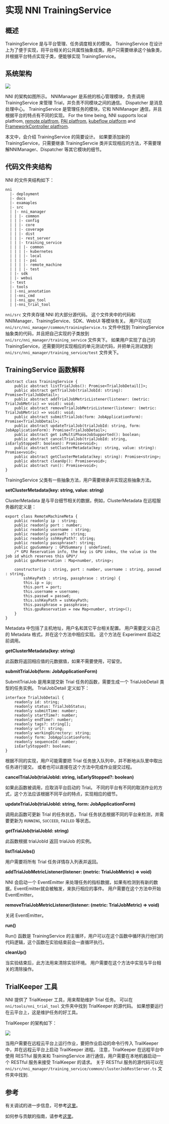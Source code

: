 # **实现 NNI TrainingService**

## 概述

TrainingService 是与平台管理、任务调度相关的模块。 TrainingService 在设计上为了便于实现，将平台相关的公共属性抽象成类。用户只需要继承这个抽象类，并根据平台特点实现子类，便能够实现 TrainingService。

## 系统架构

![](../img/NNIDesign.jpg)

NNI 的架构如图所示。 NNIManager 是系统的核心管理模块，负责调用 TrainingService 来管理 Trial，并负责不同模块之间的通信。 Dispatcher 是消息处理中心。 TrainingService 是管理任务的模块，它和 NNIManager 通信，并且根据平台的特点有不同的实现。 For the time being, NNI supports local platfrom, [remote platfrom](RemoteMachineMode.md), [PAI platfrom](PaiMode.md), [kubeflow platform](KubeflowMode.md) and [FrameworkController platfrom](FrameworkControllerMode.md).

本文中，会介绍 TrainingService 的简要设计。 如果要添加新的 TrainingService，只需要继承 TrainingServcie 类并实现相应的方法，不需要理解NNIManager、Dispatcher 等其它模块的细节。

## 代码文件夹结构

NNI 的文件夹结构如下：

    nni
      |- deployment
      |- docs
      |- examaples
      |- src
      | |- nni_manager
      | | |- common
      | | |- config
      | | |- core
      | | |- coverage
      | | |- dist
      | | |- rest_server
      | | |- training_service
      | | | |- common
      | | | |- kubernetes
      | | | |- local
      | | | |- pai
      | | | |- remote_machine
      | | | |- test
      | |- sdk
      | |- webui
      |- test
      |- tools
      | |-nni_annotation
      | |-nni_cmd
      | |-nni_gpu_tool
      | |-nni_trial_tool
    

`nni/src` 文件夹存储 NNI 的大部分源代码。 这个文件夹中的代码和 NNIManager、TrainingService、SDK、WebUI 等模块有关。 用户可以在 `nni/src/nni_manager/common/trainingService.ts` 文件中找到 TrainingService 抽象类的代码，并且把自己实现的子类放到 `nni/src/nni_manager/training_service` 文件夹下。 如果用户实现了自己的 TrainingService，还需要同时实现相应的单元测试代码，并把单元测试放到 `nni/src/nni_manager/training_service/test` 文件夹下。

## TrainingService 函数解释

    abstract class TrainingService {
        public abstract listTrialJobs(): Promise<TrialJobDetail[]>;
        public abstract getTrialJob(trialJobId: string): Promise<TrialJobDetail>;
        public abstract addTrialJobMetricListener(listener: (metric: TrialJobMetric) => void): void;
        public abstract removeTrialJobMetricListener(listener: (metric: TrialJobMetric) => void): void;
        public abstract submitTrialJob(form: JobApplicationForm): Promise<TrialJobDetail>;
        public abstract updateTrialJob(trialJobId: string, form: JobApplicationForm): Promise<TrialJobDetail>;
        public abstract get isMultiPhaseJobSupported(): boolean;
        public abstract cancelTrialJob(trialJobId: string, isEarlyStopped?: boolean): Promise<void>;
        public abstract setClusterMetadata(key: string, value: string): Promise<void>;
        public abstract getClusterMetadata(key: string): Promise<string>;
        public abstract cleanUp(): Promise<void>;
        public abstract run(): Promise<void>;
    }
    

TrainingService 父类有一些抽象方法，用户需要继承并实现这些抽象方法。

**setClusterMetadata(key: string, value: string)**

ClusterMetadata 是与平台细节相关的数据，例如，ClusterMetadata 在远程服务器的定义是：

    export class RemoteMachineMeta {
        public readonly ip : string;
        public readonly port : number;
        public readonly username : string;
        public readonly passwd?: string;
        public readonly sshKeyPath?: string;
        public readonly passphrase?: string;
        public gpuSummary : GPUSummary | undefined;
        /* GPU Reservation info, the key is GPU index, the value is the job id which reserves this GPU*/
        public gpuReservation : Map<number, string>;
    
        constructor(ip : string, port : number, username : string, passwd : string,
            sshKeyPath : string, passphrase : string) {
            this.ip = ip;
            this.port = port;
            this.username = username;
            this.passwd = passwd;
            this.sshKeyPath = sshKeyPath;
            this.passphrase = passphrase;
            this.gpuReservation = new Map<number, string>();
        }
    }
    

Metadata 中包括了主机地址，用户名和其它平台相关配置。 用户需要定义自己的 Metadata 格式，并在这个方法中相应实现。 这个方法在 Experiment 启动之前调用。

**getClusterMetadata(key: string)**

此函数将返回相应值的元数据值，如果不需要使用，可留空。

**submitTrialJob(form: JobApplicationForm)**

SubmitTrialJob 是用来提交新 Trial 任务的函数，需要生成一个 TrialJobDetail 类型的任务实例。 TrialJobDetail 定义如下：

    interface TrialJobDetail {
        readonly id: string;
        readonly status: TrialJobStatus;
        readonly submitTime: number;
        readonly startTime?: number;
        readonly endTime?: number;
        readonly tags?: string[];
        readonly url?: string;
        readonly workingDirectory: string;
        readonly form: JobApplicationForm;
        readonly sequenceId: number;
        isEarlyStopped?: boolean;
    }
    

根据不同的实现，用户可能需要把 Trial 任务放入队列中，并不断地从队里中取出任务进行提交。 或者也可以直接在这个方法中完成作业提交过程。

**cancelTrialJob(trialJobId: string, isEarlyStopped?: boolean)**

如果此函数被调用，应取消平台启动的 Trial。 不同的平台有不同的取消作业的方式，这个方法应该根据不同平台的特点，实现相应的细节。

**updateTrialJob(trialJobId: string, form: JobApplicationForm)**

调用此函数可更新 Trial 的任务状态，Trial 任务状态根据不同的平台来检测，并需要更新为 `RUNNING`, `SUCCEED`, `FAILED` 等状态。

**getTrialJob(trialJobId: string)**

此函数根据 trialJobId 返回 trialJob 的实例。

**listTrialJobs()**

用户需要将所有 Trial 任务详情存入列表并返回。

**addTrialJobMetricListener(listener: (metric: TrialJobMetric) => void)**

NNI 会启动一个 EventEmitter 来处理任务的指标数据，如果有检测到有新的数据，EventEmitter就会被触发，来执行相应的事件。 用户需要在这个方法中开始 EventEmitter。

**removeTrialJobMetricListener(listener: (metric: TrialJobMetric) => void)**

关闭 EventEmitter。

**run()**

Run() 函数是 TrainingService 的主循环，用户可以在这个函数中循环执行他们的代码逻辑，这个函数在实验结束前会一直循环执行。

**cleanUp()**

当实验结束后，此方法用来清除实验环境。 用户需要在这个方法中实现与平台相关的清除操作。

## TrialKeeper 工具

NNI 提供了 TrialKeeper 工具，用来帮助维护 Trial 任务。 可以在 `nni/tools/nni_trial_tool` 文件夹中找到 TrialKeeper 的源代码。 如果想要运行在云平台上，这是维护任务的好工具。

TrialKeeper 的架构如下：

![](../img/trialkeeper.jpg)

当用户需要在远程云平台上运行作业，要把作业启动的命令行传入 TrailKeeper 中，并在远程云平台上启动 TrailKeeper 进程。 注意，TrialKeeper 在远程平台中使用 RESTful 服务来和 TrainingService 进行通信，用户需要在本地机器启动一个 RESTful 服务来接受 TrialKeeper 的请求。 关于 RESTful 服务的源代码可以在 `nni/src/nni_manager/training_service/common/clusterJobRestServer.ts` 文件夹中找到.

## 参考

有关调试的进一步信息，可参考[这里](HowToDebug.md)。

如何参与贡献的指南，请参考[这里](Contributing.md)。